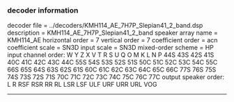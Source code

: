 
### decoder information 
decoder file = ../decoders/KMH114_AE_7H7P_Slepian41_2_band.dsp
description = KMH114_AE_7H7P_Slepian41_2_band
speaker array name = KMH114_AE
horizontal order   = 7
vertical order     = 7
coefficient order  = acn
coefficient scale  = SN3D
input scale        = SN3D
mixed-order scheme = HP
input channel order: W Y Z X V T R S U Q O M K L N P 44S 43S 42S 41S 40C 41C 42C 43C 44C 55S 54S 53S 52S 51S 50C 51C 52C 53C 54C 55C 66S 65S 64S 63S 62S 61S 60C 61C 62C 63C 64C 65C 66C 77S 76S 75S 74S 73S 72S 71S 70C 71C 72C 73C 74C 75C 76C 77C 
output speaker order: L R RSF RSR RR RL LSR LSF ULF URF URR URL VOG 

---

